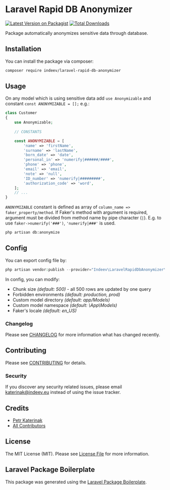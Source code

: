 # Laravel Rapid DB Anonymizer

[![Latest Version on Packagist](https://img.shields.io/packagist/v/indeev/laravel-rapid-db-anonymizer.svg?style=flat-square)](https://packagist.org/packages/indeev/laravel-rapid-db-anonymizer)
[![Total Downloads](https://img.shields.io/packagist/dt/indeev/laravel-rapid-db-anonymizer.svg?style=flat-square)](https://packagist.org/packages/indeev/laravel-rapid-db-anonymizer)

Package automatically anonymizes sensitive data through database.

## Installation

You can install the package via composer:

```bash
composer require indeev/laravel-rapid-db-anonymizer
```

## Usage

On any model which is using sensitive data add `use Anonymizable` and constant `const ANONYMIZABLE = [];` e.g.:
```php
class Customer 
{
    use Anonymizable;
    
    // CONSTANTS

    const ANONYMIZABLE = [
        'name' => 'firstName',
        'surname' => 'lastName',
        'born_date' => 'date',
        'personal_in' => 'numerify|######/####',
        'phone' => 'phone',
        'email' => 'email',
        'note' => 'null',
        'ID_number' => 'numerify|#########',
        'authorization_code' => 'word',
    ];
    // ...
}
```

`ANONYMIZABLE` constant is defined as array of `column_name => faker_property/method`. If Faker's method with argument is required, argument must be divided from method name by pipe character (`|`). E.g. to use `faker->numerify('###')`, `'numerify|###'` is used. 

```cmd
php artisan db:anonymize
```

## Config

You can export config file by:

```php
php artisan vendor:publish --provider="Indeev\LaravelRapidDbAnonymizer\LaravelRapidDbAnonymizerServiceProvider"
```

In config, you can modify:
 - Chunk size _(default: 500)_ - all 500 rows are updated by one query
 - Forbidden environments _(default: production, prod)_
 - Custom model directory _(default: app/Models)_
 - Custom model namespace _(default: \App\Models\)_
 - Faker's locale _(default: en_US)_

### Changelog

Please see [CHANGELOG](CHANGELOG.md) for more information what has changed recently.

## Contributing

Please see [CONTRIBUTING](CONTRIBUTING.md) for details.

### Security

If you discover any security related issues, please email katerinak@indeev.eu instead of using the issue tracker.

## Credits

-   [Petr Katerinak](https://github.com/indeev)
-   [All Contributors](../../contributors)

## License

The MIT License (MIT). Please see [License File](LICENSE.md) for more information.

## Laravel Package Boilerplate

This package was generated using the [Laravel Package Boilerplate](https://laravelpackageboilerplate.com).
